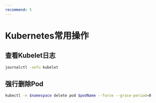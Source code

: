 ```yaml
---
recommend: 5
---
```


# Kubernetes常用操作

## 查看Kubelet日志

```bash
journalctl -xefu kubelet
```

## 强行删除Pod

```bash
kubectl -n $namespace delete pod $podName --force --grace-period=0
```